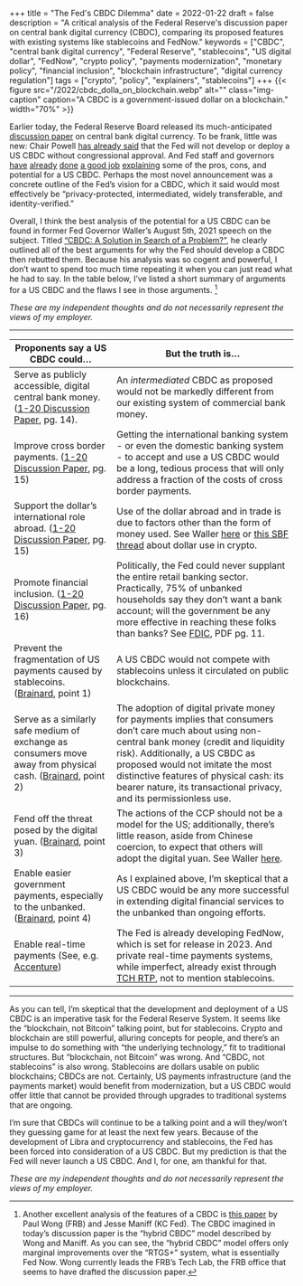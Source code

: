 +++
title = "The Fed's CBDC Dilemma"
date = 2022-01-22
draft = false
description = "A critical analysis of the Federal Reserve's discussion paper on central bank digital currency (CBDC), comparing its proposed features with existing systems like stablecoins and FedNow."
keywords = ["CBDC", "central bank digital currency", "Federal Reserve", "stablecoins", "US digital dollar", "FedNow", "crypto policy", "payments modernization", "monetary policy", "financial inclusion", "blockchain infrastructure", "digital currency regulation"]
tags = ["crypto", "policy", "explainers", "stablecoins"]
+++
{{< figure
  src="/2022/cbdc_dolla_on_blockchain.webp"
  alt=""
  class="img-caption"
  caption="A CBDC is a government-issued dollar on a blockchain."
  width="70%" >}}

Earlier today, the Federal Reserve Board released its much-anticipated [discussion paper](https://www.federalreserve.gov/publications/money-and-payments-discussion-paper.htm) on central bank digital currency. To be frank, little was new: Chair Powell [has already said](https://www.nytimes.com/2021/03/22/business/jerome-powell-says-the-fed-wont-issue-a-digital-currency-without-congressional-approval.html) that the Fed will not develop or deploy a US CBDC without congressional approval. And Fed staff and governors [have](https://www.federalreserve.gov/newsevents/speech/waller20210805a.htm) [already](https://www.federalreserve.gov/newsevents/speech/quarles20210628a.htm) [done](https://libertystreeteconomics.newyorkfed.org/2021/04/hey-economist-whats-the-case-for-central-bank-digital-currencies/) [a good job](https://www.federalreserve.gov/newsevents/speech/files/brainard20210524a.pdf) [explaining](https://www.federalreserve.gov/econres/notes/feds-notes/preconditions-for-a-general-purpose-central-bank-digital-currency-20210224.htm) some of the pros, cons, and potential for a US CBDC. Perhaps the most novel announcement was a concrete outline of the Fed’s vision for a CBDC, which it said would most effectively be “privacy-protected, intermediated, widely transferable, and identity-verified.”

Overall, I think the best analysis of the potential for a US CBDC can be found in former Fed Governor Waller’s August 5th, 2021 speech on the subject. Titled [“CBDC: A Solution in Search of a Problem?”](https://www.federalreserve.gov/newsevents/speech/waller20210805a.htm), he clearly outlined all of the best arguments for why the Fed should develop a CBDC then rebutted them. Because his analysis was so cogent and powerful, I don’t want to spend too much time repeating it when you can just read what he had to say. In the table below, I’ve listed a short summary of arguments for a US CBDC and the flaws I see in those arguments. [^1]
[^1]:Another excellent analysis of the features of a CBDC is [this paper](https://www.federalreserve.gov/econres/notes/feds-notes/comparing-means-of-payment-what-role-for-a-central-bank-digital-currency-20200813.htm) by Paul Wong (FRB) and Jesse Maniff (KC Fed). The CBDC imagined in today’s discussion paper is the “hybrid CBDC” model described by Wong and Maniff. As you can see, the “hybrid CBDC” model offers only marginal improvements over the “RTGS+” system, what is essentially Fed Now. Wong currently leads the FRB’s Tech Lab, the FRB office that seems to have drafted the discussion paper.

*These are my independent thoughts and do not necessarily represent the views of my employer.*

---

| **Proponents say a US CBDC could…** | **But the truth is…** |
| --- | --- |
| Serve as publicly accessible, digital central bank money. ([1-20 Discussion Paper](https://www.federalreserve.gov/publications/files/money-and-payments-20220120.pdf), pg. 14). | An *intermediated* CBDC as proposed would not be markedly different from our existing system of commercial bank money. |
| Improve cross border payments. ([1-20 Discussion Paper](https://www.federalreserve.gov/publications/files/money-and-payments-20220120.pdf), pg. 15) | Getting the international banking system - or even the domestic banking system - to accept and use a US CBDC would be a long, tedious process that will only address a fraction of the costs of cross border payments. |
| Support the dollar’s international role abroad. ([1-20 Discussion Paper](https://www.federalreserve.gov/publications/files/money-and-payments-20220120.pdf), pg. 15) | Use of the dollar abroad and in trade is due to factors other than the form of money used. See Waller [here](https://www.federalreserve.gov/newsevents/speech/waller20210805a.htm#:~:text=Could%20the%20problem%20be%20that%20the%20reserve%20currency%20status%20of%20the%20U.S.%20dollar%20is%20at%20risk%20and%20the%20creation%20of%20a%20Federal%20Reserve%20CBDC%20is%20needed%20to%20maintain%20the%20primacy%20of%20the%20U.S.%20dollar%3F) or [this SBF thread](https://twitter.com/SBF_FTX/status/1427179474538287104?s=20) about dollar use in crypto. |
| Promote financial inclusion. ([1-20 Discussion Paper](https://www.federalreserve.gov/publications/files/money-and-payments-20220120.pdf), pg. 16) | Politically, the Fed could never supplant the entire retail banking sector. Practically, 75% of unbanked households say they don’t want a bank account; will the government be any more effective in reaching these folks than banks? See [FDIC](https://www.fdic.gov/analysis/household-survey/2019execsum.pdf), PDF pg. 11. |
| Prevent the fragmentation of US payments caused by stablecoins. ([Brainard](https://www.federalreserve.gov/newsevents/speech/brainard20210524a.htm#:~:text=First%2C%20some%20technology%20platforms%20are%20developing%20stablecoins%20for%20use%20in%20payments%20networks), point 1) | A US CBDC would not compete with stablecoins unless it circulated on public blockchains. |
| Serve as a similarly safe medium of exchange as consumers move away from physical cash. ([Brainard](https://www.federalreserve.gov/newsevents/speech/brainard20210524a.htm#:~:text=Second%2C%20the%20pandemic%20accelerated%20the%20migration%20to%20digital%20payments), point 2) | The adoption of digital private money for payments implies that consumers don’t care much about using non-central bank money (credit and liquidity risk). Additionally, a US CBDC as proposed would not imitate the most distinctive features of physical cash: its bearer nature, its transactional privacy, and its permissionless use. |
| Fend off the threat posed by the digital yuan. ([Brainard](https://www.federalreserve.gov/newsevents/speech/brainard20210524a.htm#:~:text=Third%2C%20some%20foreign%20countries%20have%20chosen%20to%20develop%20and%2C%20in%20some%20cases%2C%20deploy%20their%20own%20CBDC.), point 3) | The actions of the CCP should not be a model for the US; additionally, there’s little reason, aside from Chinese coercion, to expect that others will adopt the digital yuan. See Waller [here](https://www.federalreserve.gov/newsevents/speech/waller20210805a.htm#:~:text=I%20see%20no%20reason%20to%20expect%20that%20the%20world%20will%20flock%20to%20a%20Chinese%20CBDC%20or%20any%20other.). |
| Enable easier government payments, especially to the unbanked. ([Brainard](https://www.federalreserve.gov/newsevents/speech/brainard20210524a.htm#:~:text=The%20challenges%20of%20getting%20relief%20payments%20to%20these%20households%20highlighted%20the%20benefits%20of%20delivering%20payments%20more%20quickly%2C%20cheaply%2C%20and%20seamlessly%20through%20digital%20means), point 4) | As I explained above, I’m skeptical that a US CBDC would be any more successful in extending digital financial services to the unbanked than ongoing efforts. |
| Enable real-time payments (See, e.g. [Accenture](https://bankingblog.accenture.com/cbdc-retail-wholesale-international-payments#:~:text=CBDC%20would%20offer%20instant%20settlement%20and%20would%20reduce%20the%20risk%20that%20is%20inherent%20in%20the%20batch%20clearing%20of%20retail%20payments.)) | The Fed is already developing FedNow, which is set for release in 2023. And private real-time payments systems, while imperfect, already exist through [TCH RTP](https://www.theclearinghouse.org/payment-systems/rtp), not to mention stablecoins. |

---

As you can tell, I’m skeptical that the development and deployment of a US CBDC is an imperative task for the Federal Reserve System. It seems like the “blockchain, not Bitcoin” talking point, but for stablecoins. Crypto and blockchain are still powerful, alluring concepts for people, and there’s an impulse to do something with “the underlying technology,” fit to traditional structures. But “blockchain, not Bitcoin” was wrong. And “CBDC, not stablecoins” is also wrong. Stablecoins are dollars usable on public blockchains; CBDCs are not. Certainly, US payments infrastructure (and the payments market) would benefit from modernization, but a US CBDC would offer little that cannot be provided through upgrades to traditional systems that are ongoing.

I’m sure that CBDCs will continue to be a talking point and a will they/won’t they guessing game for at least the next few years. Because of the development of Libra and cryptocurrency and stablecoins, the Fed has been forced into consideration of a US CBDC. But my prediction is that the Fed will never launch a US CBDC. And I, for one, am thankful for that.

*These are my independent thoughts and do not necessarily represent the views of my employer.*